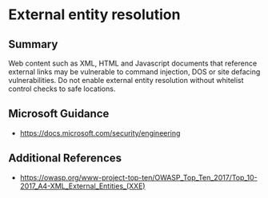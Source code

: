 # External entity resolution

## Summary

Web content such as XML, HTML and Javascript documents that reference external links may be 
vulnerable to command injection, DOS or site defacing vulnerabilities. Do not enable external 
entity resolution without whitelist control checks to safe locations.

## Microsoft Guidance

* https://docs.microsoft.com/security/engineering

## Additional References

* https://owasp.org/www-project-top-ten/OWASP_Top_Ten_2017/Top_10-2017_A4-XML_External_Entities_(XXE)